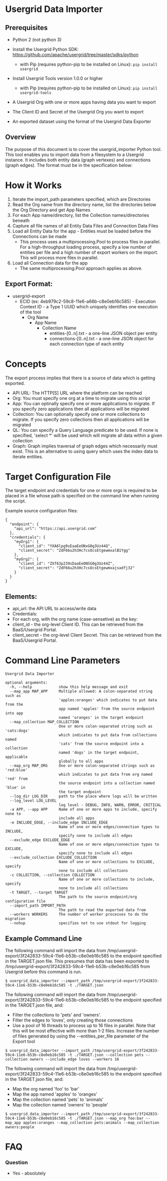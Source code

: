 # Usergrid Data Importer

## Prerequisites
* Python 2 (not python 3)

* Install the Usergrid Python SDK: https://github.com/apache/usergrid/tree/master/sdks/python
    * with Pip (requires python-pip to be installed on Linux): `pip install usergrid`

* Install Usergrid Tools version 1.0.0 or higher
    * with Pip (requires python-pip to be installed on Linux): `pip install usergrid-tools`

* A Usergrid Org with one or more apps having data you want to export

* The Client ID and Secret of the Usergrid Org you want to export

* An exported dataset using the format of the Usergrid Data Exporter


## Overview
The purpose of this document is to cover the usergrid_importer Python tool. This tool enables you to import data from a filesystem to a Usergrid instance.  It includes both entity data (graph vertexes) and connections (graph edges).  The format must be in the specification below:

  
# How it Works

1) Iterate the import_path parameters specified, which are Directories
2) Read the Org name from the directory name, list the directories below the Org Directory and get App Names
3) For each App name/directory, list the Collection names/directories beneath
4) Capture all file names of all Entity Data Files and Connection Data Files
5) Load all Entity Data for the app - Entities must be loaded before the Connections can be made
    * This process uses a multiprocessing.Pool to process files in parallel.  For a high-throughput loading process, specify a low number of entities per file and a high number of export workers on the import.  This will process more files in parallel.
6) Load all Connection data for the app
    * The same multiprocessing.Pool approach applies as above.

## Export Format:

* usergrid-export
    * ECID (ex: 4eb979c2-59c8-11e6-a66b-c8e0eb16c585) - Execution Context ID - a Type 1 UUID which uniquely identifies one execution of the tool
        * Org Name
            * App Name
                * Collection Name
                    - entities-[0..n].txt - a one-line JSON object per entity
                    - connections-[0..n].txt - a one-line JSON object for each connection type of each entity


# Concepts
The export process implies that there is a source of data which is getting exported.

* API URL: The HTTP[S] URL where the platform can be reached
* Org: You must specify one org at a time to migrate using this script
* App: You can optinally specify one or more applications to migrate.  If you specify zero applications then all applications will be migrated
* Collection: You can optionally specify one or more collections to migrate.  If you specify zero collections then all applications will be migrated
* QL: You can specify a Query Language predicate to be used.  If none is specified, 'select *' will be used which will migrate all data within a given collection
* Graph: Graph implies traversal of graph edges which necessarily must exist.  This is an alternative to using query which uses the index data to iterate entities.  


# Target Configuration File

The target endpoint and credentials for one or more orgs is required to be placed in a file whose path is specified on the command line when running the script. 

Example source configuration files:

```
{
  "endpoint": {
    "api_url": "https://api.usergrid.com"
  },
  "credentials": {
    "myOrg1": {
      "client_id": "YXA6lpg9sEaaEeONxG0g3Uz44Q",
      "client_secret": "ZdF66u2h3Hc7csOcsEtgewmxalB1Ygg"
    },
    "myOrg2": {
      "client_id": "ZXf63p239sDaaEeONSG0g3Uz44Z",
      "client_secret": "ZdF66u2h3Hc7csOcsEtgewmxajsadfj32"
    }
  }
}
```
## Elements:
* api_url: the API URL to access/write data
* Credentials:
 * For each org, with the org name (case-sensetive) as the key:
  * client_id - the org-level Client ID. This can be retrieved from the BaaS/Usergrid Portal.
  * client_secret - the org-level Client Secret. This can be retrieved from the BaaS/Usergrid Portal.

# Command Line Parameters

```
Usergrid Data Importer

optional arguments:
  -h, --help            show this help message and exit
  --map_app MAP_APP     Multiple allowed: A colon-separated string such as
                        'apples:oranges' which indicates to put data from the
                        app named 'apples' from the source endpoint into app
                        named 'oranges' in the target endpoint
  --map_collection MAP_COLLECTION
                        One or more colon-separated string such as 'cats:dogs'
                        which indicates to put data from collections named
                        'cats' from the source endpoint into a collection
                        named 'dogs' in the target endpoint, applicable
                        globally to all apps
  --map_org MAP_ORG     One or more colon-separated strings such as 'red:blue'
                        which indicates to put data from org named 'red' from
                        the source endpoint into a collection named 'blue' in
                        the target endpoint
  --log_dir LOG_DIR     path to the place where logs will be written
  --log_level LOG_LEVEL
                        log level - DEBUG, INFO, WARN, ERROR, CRITICAL
  -a APP, --app APP     Name of one or more apps to include, specify none to
                        include all apps
  -e INCLUDE_EDGE, --include_edge INCLUDE_EDGE
                        Name of one or more edges/connection types to INCLUDE,
                        specify none to include all edges
  --exclude_edge EXCLUDE_EDGE
                        Name of one or more edges/connection types to EXCLUDE,
                        specify none to include all edges
  --exclude_collection EXCLUDE_COLLECTION
                        Name of one or more collections to EXCLUDE, specify
                        none to include all collections
  -c COLLECTION, --collection COLLECTION
                        Name of one or more collections to include, specify
                        none to include all collections
  -t TARGET, --target TARGET
                        The path to the source endpoint/org configuration file
  --import_path IMPORT_PATH
                        The path to read the exported data from
  --workers WORKERS     The number of worker processes to do the migration
  --nohup               specifies not to use stdout for logging
```



## Example Command Line

The following command will import the data from /tmp/usergrid-export/3f242833-59c4-11e6-b53b-c8e0eb16c585 to the endpoint specified in the TARGET.json file.  This presumes that data has been exported to /tmp/usergrid-export/3f242833-59c4-11e6-b53b-c8e0eb16c585 from Usergrid before this command is run. 

```
$ usergrid_data_importer --import_path /tmp/usergrid-export/3f242833-59c4-11e6-b53b-c8e0eb16c585 -t ./TARGET.json
```

The following command will import the data from /tmp/usergrid-export/3f242833-59c4-11e6-b53b-c8e0eb16c585 to the endpoint specified in the TARGET.json file, and:
* Filter the collections to 'pets' and 'owners'.  
* Filter the edges to 'loves', only creating those connections
* Use a pool of 16 threads to process up to 16 files in parallel.  Note that this will be most effective with more than 1-2 files.  Increase the number of files generated by using the --entities_per_file parameter of the Export tool 

```
$ usergrid_data_importer --import_path /tmp/usergrid-export/3f242833-59c4-11e6-b53b-c8e0eb16c585 -t ./TARGET.json --collection pets --collection owners --include_edge loves --workers 16
```

The following command will import the data from /tmp/usergrid-export/3f242833-59c4-11e6-b53b-c8e0eb16c585 to the endpoint specified in the TARGET.json file, and:
* Map the org named 'foo' to 'bar'  
* Map the app named 'apples' to 'oranges'
* Map the collection named 'pets' to 'animals'
* Map the collection named 'owners' to 'people'

```
$ usergrid_data_importer --import_path /tmp/usergrid-export/3f242833-59c4-11e6-b53b-c8e0eb16c585 -t ./TARGET.json --map_org foo:bar --map_app apples:oranges --map_collection pets:animals --map_collection owners:people
```

# FAQ

### Question

* Yes - absolutely 
